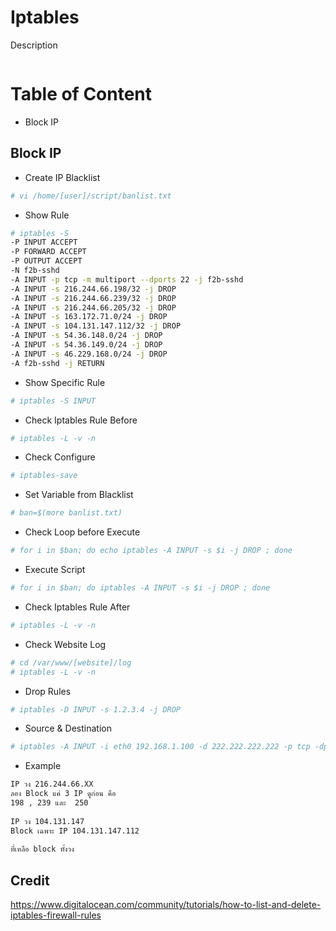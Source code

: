 # Iptables
Description
```bash

```

# Table of Content
* Block IP

## Block IP
* Create IP Blacklist
```bash
# vi /home/[user]/script/banlist.txt
```

* Show Rule
```bash
# iptables -S
-P INPUT ACCEPT
-P FORWARD ACCEPT
-P OUTPUT ACCEPT
-N f2b-sshd
-A INPUT -p tcp -m multiport --dports 22 -j f2b-sshd
-A INPUT -s 216.244.66.198/32 -j DROP
-A INPUT -s 216.244.66.239/32 -j DROP
-A INPUT -s 216.244.66.205/32 -j DROP
-A INPUT -s 163.172.71.0/24 -j DROP
-A INPUT -s 104.131.147.112/32 -j DROP
-A INPUT -s 54.36.148.0/24 -j DROP
-A INPUT -s 54.36.149.0/24 -j DROP
-A INPUT -s 46.229.168.0/24 -j DROP
-A f2b-sshd -j RETURN
```

* Show Specific Rule
```bash
# iptables -S INPUT
```

* Check Iptables Rule Before
```bash
# iptables -L -v -n 
```

* Check Configure
```bash
# iptables-save
```

* Set Variable from Blacklist
```bash
# ban=$(more banlist.txt) 
```

* Check Loop before Execute
```bash
# for i in $ban; do echo iptables -A INPUT -s $i -j DROP ; done
```

* Execute Script
```bash
# for i in $ban; do iptables -A INPUT -s $i -j DROP ; done
```

* Check Iptables Rule After
```bash
# iptables -L -v -n 
```

* Check Website Log
```bash
# cd /var/www/[website]/log
# iptables -L -v -n
```

* Drop Rules
```bash
# iptables -D INPUT -s 1.2.3.4 -j DROP
```

* Source & Destination
```bash
# iptables -A INPUT -i eth0 192.168.1.100 -d 222.222.222.222 -p tcp -dport 80 -j ACCEPT
```

* Example
```bash
IP วง 216.244.66.XX
ฺฺลอง Block แค่ 3 IP ดูก่อน คือ
198 , 239 และ  250
 
IP วง 104.131.147
Block เฉพาะ IP 104.131.147.112
 
ที่เหลือ block ทั้งวง
```

## Credit
https://www.digitalocean.com/community/tutorials/how-to-list-and-delete-iptables-firewall-rules